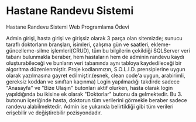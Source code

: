# Hastane Randevu Sistemi
Hastane Randevu Sistemi Web Programlama Ödevi

Admin girişi, hasta girişi ve girişsiz olarak 3 parça olan sitemizde; sunucu taraflı doktorların branşları, isimleri, çalışma gün ve saatleri, ekleme-güncelleme-silme işlemleri(CRUD), tüm bu bilgilerin çekildiği SQLServer veri tabanı bulunmakla beraber, hem hastaların hem de adminin randevu kaydı oluşturabileceği ve bunların veri tabanında aynı tabloya kaydedileceği bir algoritma düzenlenmiştir.
Proje kodlarımızın, S.O.L.I.D. prensiplerine uygun olarak yazılmasına gayret edilmiştir.(esnek, clean code'a uygun, arabirimli, gereksiz koddan ve sınıftan kaçınma)
Login yapılmadığı takdirde sadece "Anasayfa" ve "Bize Ulaşın" butonları aktif olurken, hasta olarak login yapıldığında bu ikisine ek olarak "Doktorlar" butonu da gelmektedir. Bu 3. butonun içeriğinde hasta, doktorun tüm verilerini görmekle beraber sadece randevu alabilmektedir.
Admin ise yukarıda belirtildiği gibi tüm verileri erişebilir ve değiştirebilir pozisyondadır.
